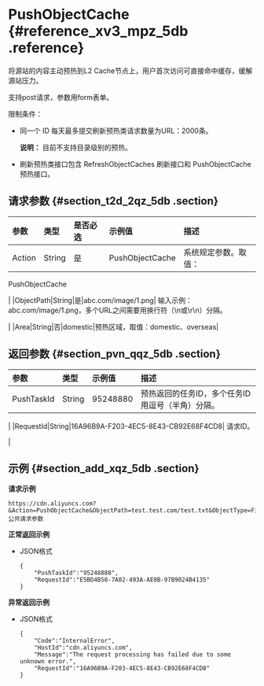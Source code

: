 # PushObjectCache {#reference_xv3_mpz_5db .reference}

将源站的内容主动预热到L2 Cache节点上，用户首次访问可直接命中缓存，缓解源站压力。

支持post请求，参数用form表单。

限制条件：

-   同一个 ID 每天最多提交刷新预热类请求数量为URL：2000条。

    **说明：** 目前不支持目录级别的预热。

-   刷新预热类接口包含 RefreshObjectCaches 刷新接口和 PushObjectCache 预热接口。

## 请求参数 {#section_t2d_2qz_5db .section}

|参数|类型|是否必选|示例值|描述|
|:-|:-|:---|:--|:-|
|Action|String|是|PushObjectCache| 系统规定参数。取值：

 PushObjectCache

 |
|ObjectPath|String|是|abc.com/image/1.png| 输入示例：abc.com/image/1.png，多个URL之间需要用换行符（\\n或\\r\\n）分隔。

 |
|Area|String|否|domestic|预热区域，取值：domestic、overseas|

## 返回参数 {#section_pvn_qqz_5db .section}

|参数|类型|示例值|描述|
|:-|:-|:--|:-|
|PushTaskId|String|95248880| 预热返回的任务ID，多个任务ID用逗号（半角）分隔。

 |
|RequestId|String|16A96B9A-F203-4EC5-8E43-CB92E68F4CD8| 请求ID。

 |

## 示例 {#section_add_xqz_5db .section}

**请求示例**

```
https://cdn.aliyuncs.com?&Action=PushObjectCache&ObjectPath=test.test.com/test.txt&ObjectType=File&公共请求参数
```

**正常返回示例**

-   JSON格式

    ```
    {
        "PushTaskId":"95248880",
        "RequestId":"E5BD4B50-7A02-493A-AE0B-97B9024B4135"
    }
    ```


**异常返回示例**

-   JSON格式

    ```
    {
        "Code":"InternalError",
        "HostId":"cdn.aliyuncs.com",
        "Message":"The request processing has failed due to some unknown error.",
        "RequestId":"16A96B9A-F203-4EC5-8E43-CB92E68F4CD8"
    }
    ```


